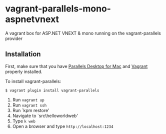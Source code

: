 # vagrant-parallels-mono-aspnetvnext

A vagrant box for ASP.NET VNEXT & mono running on the vagrant-parallels provider

## Installation
First, make sure that you have [Parallels Desktop for Mac](http://www.parallels.com/products/desktop/)
and [Vagrant](http://www.vagrantup.com/downloads) properly installed.

To install vagrant-parallels:

```
$ vagrant plugin install vagrant-parallels
```

1. Run `vagrant up`
2. Run `vagrant ssh`
3. Run `kpm restore'
4. Navigate to `src\helloworldweb'
5. Type `k web`
6. Open a browser and type `http://localhost:1234`
